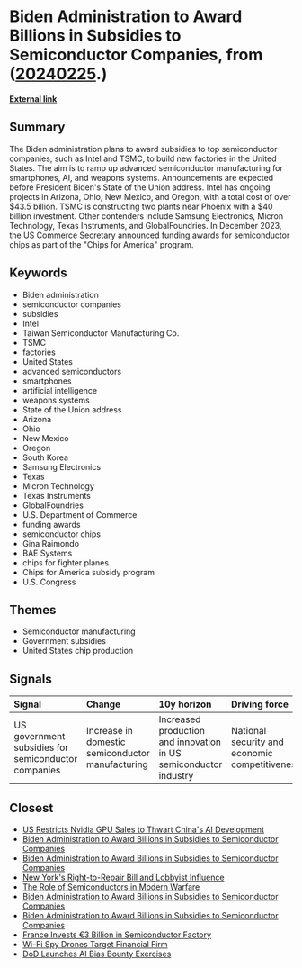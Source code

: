 # __Biden Administration to Award Billions in Subsidies to Semiconductor Companies__, from ([20240225](https://kghosh.substack.com/p/20240225).)

__[External link](https://www.cnbc.com/2024/01/27/us-to-reportedly-announce-billions-of-dollars-in-subsidies-for-advanced-chips.html)__



## Summary

The Biden administration plans to award subsidies to top semiconductor companies, such as Intel and TSMC, to build new factories in the United States. The aim is to ramp up advanced semiconductor manufacturing for smartphones, AI, and weapons systems. Announcements are expected before President Biden's State of the Union address. Intel has ongoing projects in Arizona, Ohio, New Mexico, and Oregon, with a total cost of over $43.5 billion. TSMC is constructing two plants near Phoenix with a $40 billion investment. Other contenders include Samsung Electronics, Micron Technology, Texas Instruments, and GlobalFoundries. In December 2023, the US Commerce Secretary announced funding awards for semiconductor chips as part of the "Chips for America" program.

## Keywords

* Biden administration
* semiconductor companies
* subsidies
* Intel
* Taiwan Semiconductor Manufacturing Co.
* TSMC
* factories
* United States
* advanced semiconductors
* smartphones
* artificial intelligence
* weapons systems
* State of the Union address
* Arizona
* Ohio
* New Mexico
* Oregon
* South Korea
* Samsung Electronics
* Texas
* Micron Technology
* Texas Instruments
* GlobalFoundries
* U.S. Department of Commerce
* funding awards
* semiconductor chips
* Gina Raimondo
* BAE Systems
* chips for fighter planes
* Chips for America subsidy program
* U.S. Congress

## Themes

* Semiconductor manufacturing
* Government subsidies
* United States chip production

## Signals

| Signal                                              | Change                                           | 10y horizon                                                      | Driving force                                  |
|:----------------------------------------------------|:-------------------------------------------------|:-----------------------------------------------------------------|:-----------------------------------------------|
| US government subsidies for semiconductor companies | Increase in domestic semiconductor manufacturing | Increased production and innovation in US semiconductor industry | National security and economic competitiveness |

## Closest

* [US Restricts Nvidia GPU Sales to Thwart China's AI Development](b79a2baa87b68283198416791b93bce4)
* [Biden Administration to Award Billions in Subsidies to Semiconductor Companies](56fdd83956fda4be2560c7d4c4238af2)
* [Biden Administration to Award Billions in Subsidies to Semiconductor Companies](56fdd83956fda4be2560c7d4c4238af2)
* [New York's Right-to-Repair Bill and Lobbyist Influence](c43f57be38bbfef16e25047b07cd9d5d)
* [The Role of Semiconductors in Modern Warfare](328434477c31995b44102949d5341006)
* [Biden Administration to Award Billions in Subsidies to Semiconductor Companies](56fdd83956fda4be2560c7d4c4238af2)
* [Biden Administration to Award Billions in Subsidies to Semiconductor Companies](56fdd83956fda4be2560c7d4c4238af2)
* [France Invests €3 Billion in Semiconductor Factory](8dfeb7f353bb51c54f0fbaeadf3ed292)
* [Wi-Fi Spy Drones Target Financial Firm](20ad49fa494b31286502efcbf6e22d9a)
* [DoD Launches AI Bias Bounty Exercises](012558fa97aeed65d7ca86de4a6c1cbd)